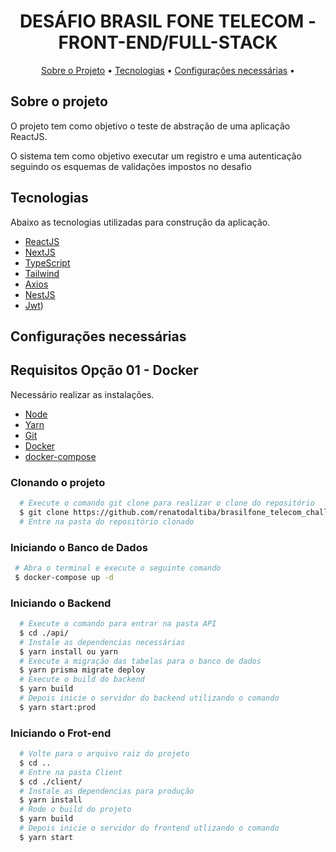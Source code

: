 <h1 align="center">
  DESÁFIO BRASIL FONE TELECOM - FRONT-END/FULL-STACK
</h1>

<p align="center">
 <a href="#sobre-o-projeto">Sobre o Projeto</a> •
 <a href="#tecnologias">Tecnologias</a> •
 <a href="#configurações-necessárias">Configurações necessárias</a> •
</p>

## Sobre o projeto

O projeto tem como objetivo o teste de abstração de uma aplicação ReactJS.

O sistema tem como objetivo executar um registro e uma autenticação seguindo os esquemas de validações impostos no desafio

## Tecnologias

Abaixo as tecnologias utilizadas para construção da aplicação.

- [ReactJS](https://reactjs.org/)
- [NextJS](https://nextjs.org/)
- [TypeScript](https://www.typescriptlang.org/)
- [Tailwind](https://tailwindcss.com/)
- [Axios](https://axios-http.com/)
- [NestJS](https://nestjs.com/)
- [Jwt](https://jwt.io/))

## Configurações necessárias

## **Requisitos Opção 01 - Docker**

Necessário realizar as instalações.

- [Node](https://nodejs.org/en/)
- [Yarn](https://yarnpkg.com/)
- [Git](https://git-scm.com/)
- [Docker](https://www.docker.com/)
- [docker-compose](https://docs.docker.com/compose/)

### **Clonando o projeto**

```bash
  # Execute o comando git clone para realizar o clone do repositório
  $ git clone https://github.com/renatodaltiba/brasilfone_telecom_challenge
  # Entre na pasta do repositório clonado
```

### **Iniciando o Banco de Dados**
```bash
 # Abra o terminal e execute o seguinte comando
 $ docker-compose up -d
```

### **Iniciando o Backend**

```bash
  # Execute o comando para entrar na pasta API
  $ cd ./api/
  # Instale as dependencias necessárias
  $ yarn install ou yarn
  # Execute a migração das tabelas para o banco de dados
  $ yarn prisma migrate deploy
  # Execute o build do backend
  $ yarn build
  # Depois inicie o servidor do backend utilizando o comando
  $ yarn start:prod
```

### **Iniciando o Frot-end**

```bash
  # Volte para o arquivo raiz do projeto
  $ cd ..
  # Entre na pasta Client
  $ cd ./client/
  # Instale as dependencias para produção
  $ yarn install
  # Rode o build do projeto
  $ yarn build
  # Depois inicie o servidor do frontend utlizando o comando 
  $ yarn start
```
